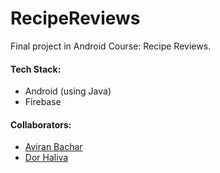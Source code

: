 # RecipeReviews
Final project in Android Course: Recipe Reviews.

#### Tech Stack:
* Android (using Java)
* Firebase

#### Collaborators:
* [Aviran Bachar][aviran-github-link]
* [Dor Haliva][dor-github-link]

[//]: #
[aviran-github-link]: <https://github.com/AviranBac>
[dor-github-link]: <https://github.com/dorhaliva>
